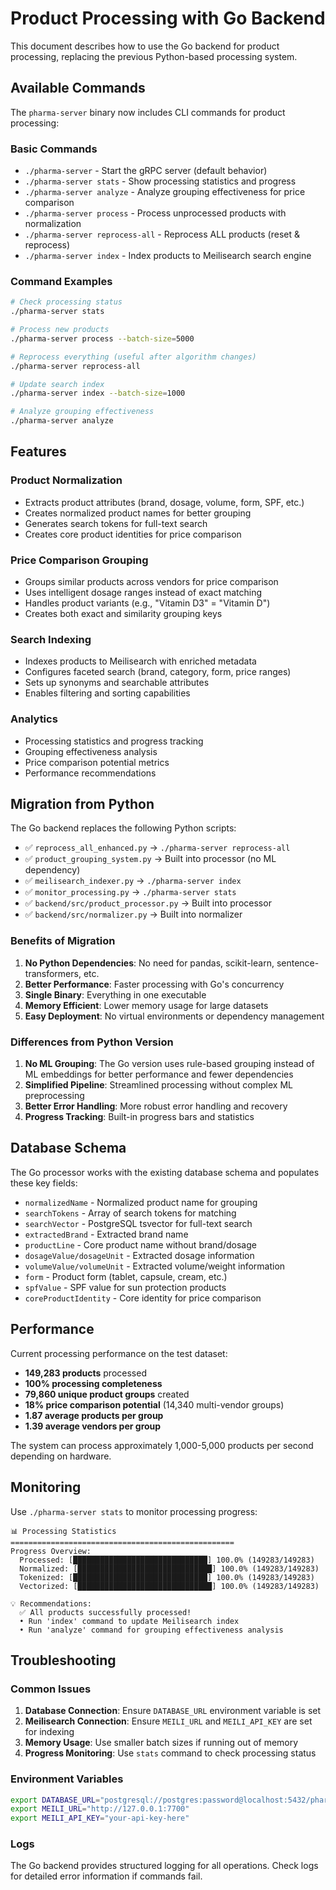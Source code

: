 # Product Processing with Go Backend

This document describes how to use the Go backend for product processing, replacing the previous Python-based processing system.

## Available Commands

The `pharma-server` binary now includes CLI commands for product processing:

### Basic Commands

- `./pharma-server` - Start the gRPC server (default behavior)
- `./pharma-server stats` - Show processing statistics and progress
- `./pharma-server analyze` - Analyze grouping effectiveness for price comparison
- `./pharma-server process` - Process unprocessed products with normalization
- `./pharma-server reprocess-all` - Reprocess ALL products (reset & reprocess)
- `./pharma-server index` - Index products to Meilisearch search engine

### Command Examples

```bash
# Check processing status
./pharma-server stats

# Process new products
./pharma-server process --batch-size=5000

# Reprocess everything (useful after algorithm changes)
./pharma-server reprocess-all

# Update search index
./pharma-server index --batch-size=1000

# Analyze grouping effectiveness
./pharma-server analyze
```

## Features

### Product Normalization
- Extracts product attributes (brand, dosage, volume, form, SPF, etc.)
- Creates normalized product names for better grouping
- Generates search tokens for full-text search
- Creates core product identities for price comparison

### Price Comparison Grouping
- Groups similar products across vendors for price comparison
- Uses intelligent dosage ranges instead of exact matching
- Handles product variants (e.g., "Vitamin D3" = "Vitamin D")
- Creates both exact and similarity grouping keys

### Search Indexing
- Indexes products to Meilisearch with enriched metadata
- Configures faceted search (brand, category, form, price ranges)
- Sets up synonyms and searchable attributes
- Enables filtering and sorting capabilities

### Analytics
- Processing statistics and progress tracking
- Grouping effectiveness analysis
- Price comparison potential metrics
- Performance recommendations

## Migration from Python

The Go backend replaces the following Python scripts:

- ✅ `reprocess_all_enhanced.py` → `./pharma-server reprocess-all`
- ✅ `product_grouping_system.py` → Built into processor (no ML dependency)
- ✅ `meilisearch_indexer.py` → `./pharma-server index`
- ✅ `monitor_processing.py` → `./pharma-server stats`
- ✅ `backend/src/product_processor.py` → Built into processor
- ✅ `backend/src/normalizer.py` → Built into normalizer

### Benefits of Migration

1. **No Python Dependencies**: No need for pandas, scikit-learn, sentence-transformers, etc.
2. **Better Performance**: Faster processing with Go's concurrency
3. **Single Binary**: Everything in one executable
4. **Memory Efficient**: Lower memory usage for large datasets
5. **Easy Deployment**: No virtual environments or dependency management

### Differences from Python Version

1. **No ML Grouping**: The Go version uses rule-based grouping instead of ML embeddings for better performance and fewer dependencies
2. **Simplified Pipeline**: Streamlined processing without complex ML preprocessing
3. **Better Error Handling**: More robust error handling and recovery
4. **Progress Tracking**: Built-in progress bars and statistics

## Database Schema

The Go processor works with the existing database schema and populates these key fields:

- `normalizedName` - Normalized product name for grouping
- `searchTokens` - Array of search tokens for matching
- `searchVector` - PostgreSQL tsvector for full-text search
- `extractedBrand` - Extracted brand name
- `productLine` - Core product name without brand/dosage
- `dosageValue/dosageUnit` - Extracted dosage information
- `volumeValue/volumeUnit` - Extracted volume/weight information
- `form` - Product form (tablet, capsule, cream, etc.)
- `spfValue` - SPF value for sun protection products
- `coreProductIdentity` - Core identity for price comparison

## Performance

Current processing performance on the test dataset:

- **149,283 products** processed
- **100% processing completeness**
- **79,860 unique product groups** created  
- **18% price comparison potential** (14,340 multi-vendor groups)
- **1.87 average products per group**
- **1.39 average vendors per group**

The system can process approximately 1,000-5,000 products per second depending on hardware.

## Monitoring

Use `./pharma-server stats` to monitor processing progress:

```
📊 Processing Statistics
==================================================
Progress Overview:
  Processed: [██████████████████████████████] 100.0% (149283/149283)
  Normalized: [██████████████████████████████] 100.0% (149283/149283)
  Tokenized: [██████████████████████████████] 100.0% (149283/149283)
  Vectorized: [██████████████████████████████] 100.0% (149283/149283)

💡 Recommendations:
  ✅ All products successfully processed!
  • Run 'index' command to update Meilisearch index
  • Run 'analyze' command for grouping effectiveness analysis
```

## Troubleshooting

### Common Issues

1. **Database Connection**: Ensure `DATABASE_URL` environment variable is set
2. **Meilisearch Connection**: Ensure `MEILI_URL` and `MEILI_API_KEY` are set for indexing
3. **Memory Usage**: Use smaller batch sizes if running out of memory
4. **Progress Monitoring**: Use `stats` command to check processing status

### Environment Variables

```bash
export DATABASE_URL="postgresql://postgres:password@localhost:5432/pharmagician"
export MEILI_URL="http://127.0.0.1:7700"
export MEILI_API_KEY="your-api-key-here"
```

### Logs

The Go backend provides structured logging for all operations. Check logs for detailed error information if commands fail.